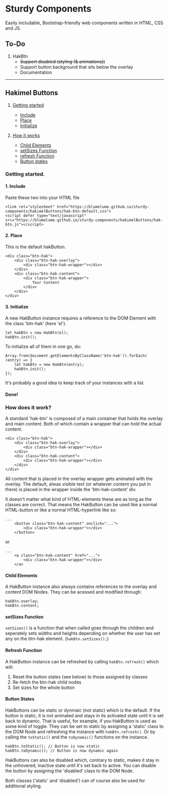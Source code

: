 # Sturdy Components
Easily includable, Bootstrap-friendly web components written in HTML, CSS and JS.

## To-Do
1. HakBtn
	* ~~Support disabled (styling (& animations))~~
	* Support button background that sits below the overlay
	* Documentation

---

## Hakimel Buttons

1. [Getting started](https://github.com/blumelume/sturdy-components/#getting-started.)
	* [Include](https://github.com/blumelume/sturdy-components/#1-include)
	* [Place](https://github.com/blumelume/sturdy-components/#2-place)
	* [Initialize](https://github.com/blumelume/sturdy-components/#3-initialize)

2. [How it works](https://github.com/blumelume/sturdy-components#how-does-it-work)	
	* [Child Elements](https://github.com/blumelume/sturdy-components#child-elements)
	* [setSizes Function](https://github.com/blumelume/sturdy-components#setsizes-function)
	* [refresh Function](https://github.com/blumelume/sturdy-components#refresh-function)
	* [Button states](https://github.com/blumelume/sturdy-components#button-states)

### Getting started.
#### 1. Include
Paste these two into your HTML file

	<link rel="stylesheet" href="https://blumelume.github.io/sturdy-components/hakimelButtons/hak-btn-default.css">
	<script defer type="text/javascript" src="https://blumelume.github.io/sturdy-components/hakimelButtons/hak-btn.js"></script>

#### 2. Place
This is the default hakButton.

	<div class="btn-hak">
		<div class="btn-hak-overlay">
			<div class="btn-hak-wrapper"></div>
		</div>
		<div class="btn-hak-content">
			<div class="btn-hak-wrapper">
				Your Content
			</div>
		</div>
	</div>

#### 3. Initialize
A new HakButton instance requires a reference to the DOM Element with the class 'btn-hak' (here 'el').

	let hakBtn = new HakBtn(el);
	hakBtn.init();

To initialize all of them in one go, do:

	Array.from(document.getElementsByClassName('btn-hak')).forEach( (entry) => {
		let hakBtn = new HakBtn(entry);
		hakBtn.init();
	});
	
It's probably a good idea to keep track of your instances with a list.

#### Done!

### How does it work?
A standard 'hak-btn' is composed of a main container that holds the overlay and main content. 
Both of which contain a wrapper that can hold the actual content.

	<div class="btn-hak">
		<div class="btn-hak-overlay">
			<div class="btn-hak-wrapper"></div>
		</div>
		<div class="btn-hak-content">
			<div class="btn-hak-wrapper"></div>
		</div>
	</div>

All content that is placed in the overlay wrapper gets animated with the overlay. The default, alwas visible text (or whatever content you put in there) is placed in the wrapper inside the 'btn-hak-content' div. 

It doesn't matter what kind of HTML-elements these are as long as the classes are correct. That means the HakButton can be used like a normal HTML-button or like a normal HTML-hyperlink like so:
	
	...
		<button class="btn-hak-content" onclick="...">
			<div class="btn-hak-wrapper"></div>
		</button>

or

	...
		<a class="btn-hak-content" href="...">
			<div class="btn-hak-wrapper"></div>
		</a>

#### Child Elements
A HakButton instance also always contains references to the overlay and content DOM Nodes. They can be acessed and modified through:

	hakBtn.overlay; 
	hakBtn.content;

#### setSizes Function
```setSizes()``` is a function that when called goes through the children and seperately sets widths and heights depending on whether the user has set any on the btn-hak element. (```hakBtn.setSizes();```)

#### Refresh Function
A HakButton instance can be refreshed by calling ```hakBtn.refresh()``` which will:
1. Reset the button states (see below) to those assigned by classes 
2. Re-fetch the btn-hak child nodes
3. Set sizes for the whole button

#### Button States
HakButtons can be static or dynmaic (not static) which is the default. 
If the button is static, it is not animated and stays in its activated state until it is set back to dynamic. That is useful, for example, if you HakButton is used as some kind of toggle.
They can be set to static by assigning a 'static' class to the DOM Node and refreshing the instance with ```hakBtn.refresh()```. 
Or by calling the ```toStatic()``` and the ```toDynamic()``` functions on the instance.
	
	hakBtn.toStatic(); // Button is now static
	hakBtn.toDynamic(); // Button is now dynamic again

HakButtons can also be disabled which, contrary to static, makes it stay in the unhovered, inactive state until it's set back to active. You can disable the button by assigning the 'disabled' class to the DOM Node.

Both classes ('static' and 'disabled') can of course also be used for additional styling.
